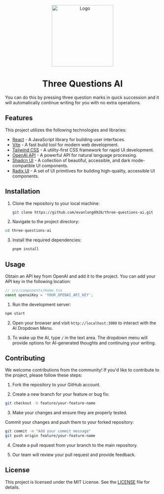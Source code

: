<div align="center">
  <img src="/logo.svg" alt="Logo" width="200"/>
  <h1>Three Questions AI</h1>
</div>

You can do this by pressing three question marks in quick succession and it will automatically continue writing for you with no extra operations.

## Features

This project utilizes the following technologies and libraries:

- [React](https://reactjs.org/) - A JavaScript library for building user interfaces.
- [Vite](https://vitejs.dev/) - A fast build tool for modern web development.
- [Tailwind CSS](https://tailwindcss.com/) - A utility-first CSS framework for rapid UI development.
- [OpenAI API](https://beta.openai.com/) - A powerful API for natural language processing.
- [Shadcn UI](https://shadcn.com/) - A collection of beautiful, accessible, and dark mode-compatible UI components.
- [Radix UI](https://radix-ui.com/) - A set of UI primitives for building high-quality, accessible UI components.

## Installation

1. Clone the repository to your local machine:

   ```bash
   git clone https://github.com/evanlong0926/three-questions-ai.git
   ```

2. Navigate to the project directory:

  ```bash
  cd three-questions-ai
  ```

3. Install the required dependencies:

   ```bash
   pnpm install
   ```

## Usage

Obtain an API key from OpenAI and add it to the project. You can add your API key in the following location:

```ts
// src/components/Home.tsx
const openaiKey = 'YOUR_OPENAI_API_KEY';
```

1. Run the development server:


```bash
npm start
```

2. Open your browser and visit `http://localhost:3000` to interact with the AI Dropdown Menu.

3. To wake up the AI, type `/` in the text area. The dropdown menu will provide options for AI-generated thoughts and continuing your writing.

## Contributing

We welcome contributions from the community! If you'd like to contribute to the project, please follow these steps:

1. Fork the repository to your GitHub account.

2. Create a new branch for your feature or bug fix:


```bash
git checkout -b feature/your-feature-name
```

3. Make your changes and ensure they are properly tested.

Commit your changes and push them to your forked repository:


```bash
git commit -m "Add your commit message"
git push origin feature/your-feature-name
```

4. Create a pull request from your branch to the main repository.

5. Our team will review your pull request and provide feedback.

## License

This project is licensed under the MIT License. See the [LICENSE](LICENSE) file for details.
